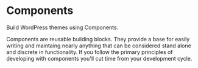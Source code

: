 Components
==========
Build WordPress themes using Components.

Components are reusable building blocks. They provide a base for easily
writing and maintaing nearly anything that can be considered stand alone
and discrete in functionality. If you follow the primary principles of
developing with components you'll cut time from your development cycle.
